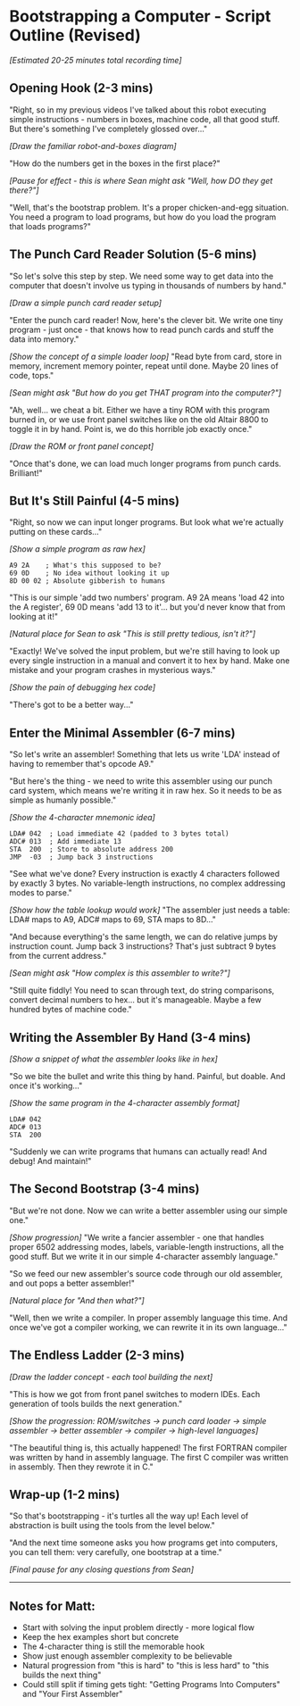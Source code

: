 # Bootstrapping a Computer - Script Outline (Revised)

*[Estimated 20-25 minutes total recording time]*

## Opening Hook (2-3 mins)
"Right, so in my previous videos I've talked about this robot executing simple instructions - numbers in boxes, machine code, all that good stuff. But there's something I've completely glossed over..."

*[Draw the familiar robot-and-boxes diagram]*

"How do the numbers get in the boxes in the first place?"

*[Pause for effect - this is where Sean might ask "Well, how DO they get there?"]*

"Well, that's the bootstrap problem. It's a proper chicken-and-egg situation. You need a program to load programs, but how do you load the program that loads programs?"

## The Punch Card Reader Solution (5-6 mins)
"So let's solve this step by step. We need some way to get data into the computer that doesn't involve us typing in thousands of numbers by hand."

*[Draw a simple punch card reader setup]*

"Enter the punch card reader! Now, here's the clever bit. We write one tiny program - just once - that knows how to read punch cards and stuff the data into memory."

*[Show the concept of a simple loader loop]*
"Read byte from card, store in memory, increment memory pointer, repeat until done. Maybe 20 lines of code, tops."

*[Sean might ask "But how do you get THAT program into the computer?"]*

"Ah, well... we cheat a bit. Either we have a tiny ROM with this program burned in, or we use front panel switches like on the old Altair 8800 to toggle it in by hand. Point is, we do this horrible job exactly once."

*[Draw the ROM or front panel concept]*

"Once that's done, we can load much longer programs from punch cards. Brilliant!"

## But It's Still Painful (4-5 mins)
"Right, so now we can input longer programs. But look what we're actually putting on these cards..."

*[Show a simple program as raw hex]*
```
A9 2A    ; What's this supposed to be?
69 0D    ; No idea without looking it up
8D 00 02 ; Absolute gibberish to humans
```

"This is our simple 'add two numbers' program. A9 2A means 'load 42 into the A register', 69 0D means 'add 13 to it'... but you'd never know that from looking at it!"

*[Natural place for Sean to ask "This is still pretty tedious, isn't it?"]*

"Exactly! We've solved the input problem, but we're still having to look up every single instruction in a manual and convert it to hex by hand. Make one mistake and your program crashes in mysterious ways."

*[Show the pain of debugging hex code]*

"There's got to be a better way..."

## Enter the Minimal Assembler (6-7 mins)
"So let's write an assembler! Something that lets us write 'LDA' instead of having to remember that's opcode A9."

"But here's the thing - we need to write this assembler using our punch card system, which means we're writing it in raw hex. So it needs to be as simple as humanly possible."

*[Show the 4-character mnemonic idea]*
```
LDA# 042  ; Load immediate 42 (padded to 3 bytes total)
ADC# 013  ; Add immediate 13
STA  200  ; Store to absolute address 200  
JMP  -03  ; Jump back 3 instructions
```

"See what we've done? Every instruction is exactly 4 characters followed by exactly 3 bytes. No variable-length instructions, no complex addressing modes to parse."

*[Show how the table lookup would work]*
"The assembler just needs a table: LDA# maps to A9, ADC# maps to 69, STA maps to 8D..."

"And because everything's the same length, we can do relative jumps by instruction count. Jump back 3 instructions? That's just subtract 9 bytes from the current address."

*[Sean might ask "How complex is this assembler to write?"]*

"Still quite fiddly! You need to scan through text, do string comparisons, convert decimal numbers to hex... but it's manageable. Maybe a few hundred bytes of machine code."

## Writing the Assembler By Hand (3-4 mins)
*[Show a snippet of what the assembler looks like in hex]*

"So we bite the bullet and write this thing by hand. Painful, but doable. And once it's working..."

*[Show the same program in the 4-character assembly format]*
```
LDA# 042
ADC# 013  
STA  200
```

"Suddenly we can write programs that humans can actually read! And debug! And maintain!"

## The Second Bootstrap (3-4 mins)
"But we're not done. Now we can write a better assembler using our simple one."

*[Show progression]*
"We write a fancier assembler - one that handles proper 6502 addressing modes, labels, variable-length instructions, all the good stuff. But we write it in our simple 4-character assembly language."

"So we feed our new assembler's source code through our old assembler, and out pops a better assembler!"

*[Natural place for "And then what?"]*

"Well, then we write a compiler. In proper assembly language this time. And once we've got a compiler working, we can rewrite it in its own language..."

## The Endless Ladder (2-3 mins)
*[Draw the ladder concept - each tool building the next]*

"This is how we got from front panel switches to modern IDEs. Each generation of tools builds the next generation."

*[Show the progression: ROM/switches → punch card loader → simple assembler → better assembler → compiler → high-level languages]*

"The beautiful thing is, this actually happened! The first FORTRAN compiler was written by hand in assembly language. The first C compiler was written in assembly. Then they rewrote it in C."

## Wrap-up (1-2 mins)
"So that's bootstrapping - it's turtles all the way up! Each level of abstraction is built using the tools from the level below."

"And the next time someone asks you how programs get into computers, you can tell them: very carefully, one bootstrap at a time."

*[Final pause for any closing questions from Sean]*

---

## Notes for Matt:
- Start with solving the input problem directly - more logical flow
- Keep the hex examples short but concrete
- The 4-character thing is still the memorable hook
- Show just enough assembler complexity to be believable
- Natural progression from "this is hard" to "this is less hard" to "this builds the next thing"
- Could still split if timing gets tight: "Getting Programs Into Computers" and "Your First Assembler"